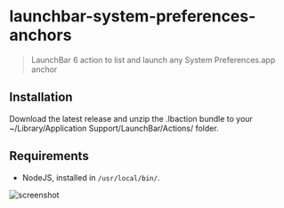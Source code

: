 # launchbar-system-preferences-anchors

> LaunchBar 6 action to list and launch any System Preferences.app anchor

## Installation

Download the latest release and unzip the .lbaction bundle to your ~/Library/Application Support/LaunchBar/Actions/ folder.

## Requirements

- NodeJS, installed in `/usr/local/bin/`.

![screenshot](screenshot.png?raw=true)
